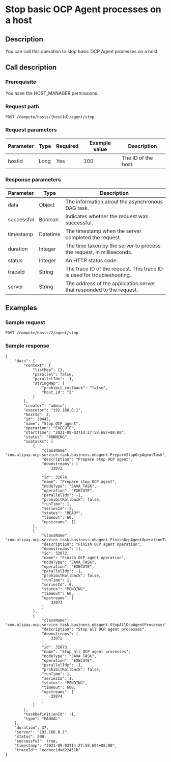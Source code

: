 Stop basic OCP Agent processes on a host
=============================================================



Description
--------------------------------

You can call this operation to stop basic OCP Agent processes on a host.

Call description
-------------------------------------

### Prerequisite

You have the HOST_MANAGER permissions.

### Request path

`POST /compute/hosts/{hostId}/agent/stop`

### Request parameters



| Parameter | Type | Required | Example value |     Description     |
|-----------|------|----------|---------------|---------------------|
| hostId    | Long | Yes      | 100           | The ID of the host. |



### Response parameters



| Parameter  |   Type   |                               Description                               |
|------------|----------|-------------------------------------------------------------------------|
| data       | Object   | The information about the asynchronous DAG task.                        |
| successful | Boolean  | Indicates whether the request was successful.                           |
| timestamp  | Datetime | The timestamp when the server completed the request.                    |
| duration   | Integer  | The time taken by the server to process the request, in milliseconds.   |
| status     | Integer  | An HTTP status code.                                                    |
| traceId    | String   | The trace ID of the request. This trace ID is used for troubleshooting. |
| server     | String   | The address of the application server that responded to the request.    |



Examples
-----------------------------

### Sample request

`POST /compute/hosts/2/agent/stop`

### Sample response

```unknow
{
    "data": {
        "context": {
            "listMap": {},
            "parallel": false,
            "parallelIdx": -1,
            "stringMap": {
                "prohibit_rollback": "false",
                "host_id": "2"
            }
        },
        "creator": "admin",
        "executor": "192.168.0.1",
        "hostId": 2,
        "id": 30443,
        "name": "Stop OCP agent",
        "operation": "EXECUTE",
        "startTime": "2021-09-03T14:27:59.687+08:00",
        "status": "RUNNING",
        "subtasks": [
            {
                "className": "com.alipay.ocp.service.task.business.obagent.PrepareStopOcpAgentTask",
                "description": "Prepare stop OCP agent",
                "downstreams": [
                    32073
                ],
                "id": 32074,
                "name": "Prepare stop OCP agent",
                "nodeType": "JAVA_TASK",
                "operation": "EXECUTE",
                "parallelIdx": -1,
                "prohibitRollback": false,
                "runTime": 1,
                "seriesId": 2,
                "status": "READY",
                "timeout": 60,
                "upstreams": []
            },
            {
                "className": "com.alipay.ocp.service.task.business.obagent.FinishOcpAgentOperationTask",
                "description": "Finish OCP agent operation",
                "downstreams": [],
                "id": 32072,
                "name": "Finish OCP agent operation",
                "nodeType": "JAVA_TASK",
                "operation": "EXECUTE",
                "parallelIdx": -1,
                "prohibitRollback": false,
                "runTime": 1,
                "seriesId": 0,
                "status": "PENDING",
                "timeout": 60,
                "upstreams": [
                    32073
                ]
            },
            {
                "className": "com.alipay.ocp.service.task.business.obagent.StopAllOcpAgentProcessesTask",
                "description": "Stop all OCP agent processes",
                "downstreams": [
                    32072
                ],
                "id": 32073,
                "name": "Stop all OCP agent processes",
                "nodeType": "JAVA_TASK",
                "operation": "EXECUTE",
                "parallelIdx": -1,
                "prohibitRollback": false,
                "runTime": 1,
                "seriesId": 1,
                "status": "PENDING",
                "timeout": 600,
                "upstreams": [
                    32074
                ]
            }
        ],
        "taskDefinitionId": -1,
        "type": "MANUAL"
    },
    "duration": 37,
    "server": "192.168.0.1",
    "status": 200,
    "successful": true,
    "timestamp": "2021-09-03T14:27:59.694+08:00",
    "traceId": "ecdbec1dad22451b"
}
```
